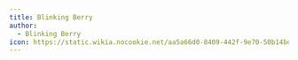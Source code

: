 ```yaml
---
title: Blinking Berry
author:
  - Blinking Berry
icon: https://static.wikia.nocookie.net/aa5a66d0-8409-442f-9e70-50b14bdbbc92/
---
```

